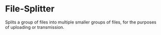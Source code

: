 # File-Splitter
Splits a group of files into multiple smaller groups of files, for the purposes of uploading or transmission.
